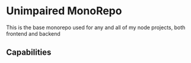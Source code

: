 # Unimpaired MonoRepo

This is the base monorepo used for any and all of my node projects, both frontend and backend

## Capabilities

<!-- # Example Rush Monorepo

This template is part of the documentation of the [Rush](https://rushjs.io/) tool. It contains documented templates for all the standard Rush configuration files. It also includes three barebones projects that illustrate some dependency relationships in a Rush repo:

- **apps/my-app**: The web application
- **libraries/my-controls**: A control library used by the application
- **tools/@unimpaired/toolchain**: A NodeJS build tool used to compile the other projects

(These projects are NOT meant to provide a realistic toolchain.)

# Building this repo

To build the projects in this repo, try these shell commands:

```
npm install -g @microsoft/rush
rush install
rush build
```

For more information, see the documentation at: https://rushjs.io/

# Contributing

This project welcomes contributions and suggestions. Most contributions require you to agree to a Contributor License Agreement (CLA) declaring that you have the right to, and actually do, grant us the rights to use your contribution. For details, visit https://cla.microsoft.com.

When you submit a pull request, a CLA-bot will automatically determine whether you need to provide a CLA and decorate the PR appropriately (e.g., label, comment). Simply follow the instructions provided by the bot. You will only need to do this once across all repos using our CLA.

This project has adopted the [Microsoft Open Source Code of Conduct](https://opensource.microsoft.com/codeofconduct/). For more information see the [Code of Conduct FAQ](https://opensource.microsoft.com/codeofconduct/faq/) or contact [opencode@microsoft.com](mailto:opencode@microsoft.com) with any additional questions or comments.

# How It Works

To truly understand a mono repo, you need to understand how a single application is built, watched, served, and seen by your code editor. Each of these steps are interdependent and defined inside a myriad of config files.

## Steps In The Process

### Building A FE app

1. Bundle Dependent Code -> package.json/tsconfig.json

- description
  - Our app has dependencies. We need to get these dependencies on our computer for it to run.
  - Our dependencies have dependencies. These need to be flattened/optimized/deduped
- configs
  - package.json
  - tsconfig.json
- runners/packages
  - npm
  - pnpm
  - yarn
- commands
  - npm install

2. Configure Code Locations -> package.json/tsconfig.json

- description
  - Our Editor, Compiler, and Builder need to know where to look to find the code
- configs
  - package.json
  - tsconfig.json
- commands/runners that use this
  - tsc
  - rollup
  - webpack
  - vite
  - vscode
  - esbuild

2. Lint Your Code -> eslint/tslint

- description
  - defines how our code looks in the editor
  - defines what code we are allowed to write
- configs
  - eslint.config.js -> what is allowed
  - prettier.config.js -> how it looks
  - tsconfig.json -> what is allowed
  - tailwind.config.js -> additional autocompletion options
- commands/runners
  - npm run lint

3. Test Your Code -> jest/cypress/enzyme

- description
  - we need to emulate an environment that runs our code in order to check if it actually works
  - we need to tell the editor/test runner what files define the tests(i.e. .spec, .test, etc.)
  - we need to tell the bundler to not compile these files at build time, since our consumers don't give a fuck about them.
  - we need to configure how the test runner acts(concurrency, startup/pre run scripts, etc.)
  - jest, cypress, enzyme, mocha, chai, etc. are all "test runners" that can be individually configured and run
  - We often use coverage reports and/or push this coverage to certain technologies that check our coverage
- configs
  - jest.config.js || package.json
  - (rollup|webpack|vite).config.js
- commands/runners
  - jest
  - cypress
  - codcov, coverall, nyc

4. Build Final Dependencies -> npm/pnpm/yarn

- description
  - dev dependencies
    - Our project is being built for a consumer. That could be a library, a server, or a JS application.
    - This consumer does not give a fuck about our development environment
    - All packages/techologies that we have to make our dev environment nicer need to be removed
  - peer dependencies
    - our project doesn't use lodash, but it uses material-ui. material-ui uses lodash. To build the correct MUI code, we need to also have lodash's code.
  - duplicate dependencies
    - duplicate dependencies come from peer dependencies.
    - our project might have lodash. it might also have material-ui, which uses lodash as well.
    - we don't want a bunch of duplicate code in production, so we want to remove these where we can.
    - Semvar claims that a library will not contain any breaking changes unless the first number changes.
      - In a perfect world, we can use the same version of a library as long as the first number isn't different.
      - the world is not perfect.
      - npm/yarn/pnpm all suck dick and frequently fuck your world up as a result of this.
  - unused dependencies
    - our app might have lodash, and not use it anywhere.
    - this dependency will be built anyway, because this step does not do anything but see what's in your package.json and then build it.
- configs
  - package.json
- commands/runners
  - npm/pnpm/yarn

5. Compile Javascript Code So that Our Consumer Can Understand It -> tsc/babel

- description
  - many systems don't know how to compile typescript, we we have to change it to node
  - many systems don't know how to compile newer versions of node, so we have to change it to an older version
  - Babel is a compiler that does this, the tsc compiler can also accomplish this.
  - Babel has a larger ecosystem of plugins that allow you more fine grained control over this part of the process configs
  - We also want to do this for all the dependencies we've added.
- configs
  - tsconfig.json
  - babel.config.js -> transform to older version of node commands/runners
- commands/runners
  - tsc build --flags
  - npx babel --flgs
  - rollup --flags

6. Compile React Code so that Our Consumer can understand it -> rollup/webpack/babel

- description
  - browsers don't give a fuck about react. it's a toolchain used to make development easier.
  - we need to transform react code into pure JS code
- configs
  - babel.config.js
  - rollup.config.js
- runners
  - rollup
  - babel

7. Tree Shake Application: Remove Unused Javascript Code -> rollup/webpack

- description
  - Sometimes we write a function/make a file and then we don't delete it.
  - Sometimes we import a library with 600 functions, but only use 3 of them.
  - Tree Shaking removes unused code
- configs
  - rollup.config.js
- runners
  - rollup/webpack/vite

8. Minify Javascript Code -> uglifyJS/terser

- description
  - We want our bundle as small as possible
  - characters take up space
  - our compiler doesn't give a fuck about spaces or newline characters
  - to make things more efficient, we deleted all spaces/new lines when it makes sense.
- configs
  - uglifyJS/terser
- runners/commands

7. Compile CSS files so that our javascript/the browser can understand it -> postcss/node-sass/autoprefixer/tailwind

- descriptions
  - sass/scss isn't supported by default. we need to compile this so that it can be understood
  - we also need to put all our separate css files into one big css file
  - sometimes browsers want different versions of css classes, we want to add those extra versions automatically.
  - we also want our editor to understand any css libraries(i.e. tailwind)
- configs?
  - postcss.config.js

8. Remove CSS classes that we don't use -> purgecss

- description
  - sometimes we make 200 classes and only use 3
  - tailwind gives like 10000 classes, we'll never use all of them
  - we don't want to serve all that shit, so we remove the classes that aren't used.
- configs
  - purceCSS
  - tailwind.config.js
- runners
  - purgeCss is often used in rollup/webpack/vite

# Build Stages

## Transpile

- description Change Code to JavaScript that can be understood
- technologies
  - babel
  - typescript
  - flow

## Pre Process / Compile

- technologies
  - sass / less
  - postcsss

## Uglify / minify / optimize

- technologies
  - uglifyJS
  - terser

## Bundle

- Description
  - Tree Shake -> Remove Unused Code
  - Concat -> take all code across all files in the app and put it in a single file
- technologies
  - rollup
  - webpack
  - vite

## Compress

## Organize / Analyze

- description
  - Copy / Delete / Move Files
  - Check Bundle Size
  - Strip Unused Code(typescript types, etc.)

## Push To Github

## Publish To NPM

## Deploy

- heroku, firebase, netlify, etc.

## Top Level Config

### package.json

### tsconfig.json

## Builders

### rollup

### webpack

### vite

$(git diff --name-only . | grep src | sed 's/.\*\(src\)/\1/') -->
